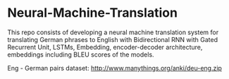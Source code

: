 # Neural-Machine-Translation

This repo consists of developing a neural machine translation system for translating German phrases to English with Bidirectional RNN with Gated Recurrent Unit, LSTMs, Embedding, encoder-decoder architecture, embeddings including BLEU scores of the models.

Eng - German pairs dataset: http://www.manythings.org/anki/deu-eng.zip
